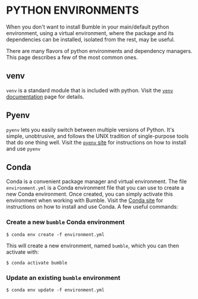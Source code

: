 PYTHON ENVIRONMENTS
===================

When you don't want to install Bumble in your main/default python environment,
using a virtual environment, where the package and its dependencies can be
installed, isolated from the rest, may be useful.

There are many flavors of python environments and dependency managers.
This page describes a few of the most common ones.


## venv

`venv` is a standard module that is included with python.
Visit the [`venv` documentation](https://docs.python.org/3/library/venv.html) page for details.

## Pyenv

`pyenv` lets you easily switch between multiple versions of Python. It's simple, unobtrusive, and follows the UNIX tradition of single-purpose tools that do one thing well.
Visit the [`pyenv` site](https://github.com/pyenv/pyenv) for instructions on how to install
and use `pyenv`

## Conda

Conda is a convenient package manager and virtual environment.
The file `environment.yml` is a Conda environment file that you can use to create
a new Conda environment. Once created, you can simply activate this environment when
working with Bumble.
Visit the [Conda site](https://docs.conda.io/en/latest/) for instructions on how to install
and use Conda.
A few useful commands:

### Create a new `bumble` Conda environment
```
$ conda env create -f environment.yml
```
This will create a new environment, named `bumble`, which you can then activate with:
```
$ conda activate bumble
```

### Update an existing `bumble` environment
```
$ conda env update -f environment.yml
```
